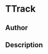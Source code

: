 # TTrack

## Author

<!-- Insert Your Name Here -->

## Description

<!-- Describe your example here -->
